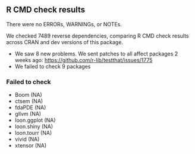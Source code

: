 ## R CMD check results

There were no ERRORs, WARNINGs, or NOTEs.

We checked 7489 reverse dependencies, comparing R CMD check results across CRAN and dev versions of this package.

 * We saw 8 new problems. We sent patches to all affect packages 2 weeks ago:
   https://github.com/r-lib/testthat/issues/1775
 * We failed to check 9 packages

### Failed to check

* Boom        (NA)
* ctsem       (NA)
* fdaPDE      (NA)
* gllvm       (NA)
* loon.ggplot (NA)
* loon.shiny  (NA)
* loon.tourr  (NA)
* vivid       (NA)
* xtensor     (NA)
